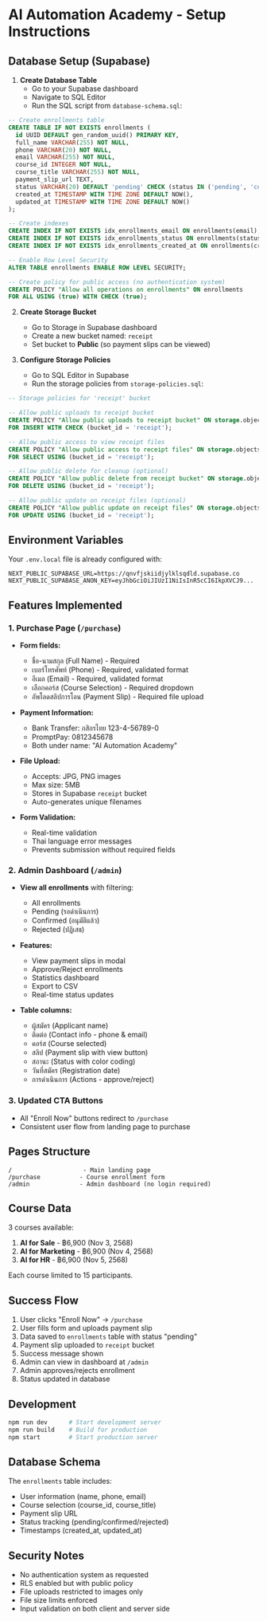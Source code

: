 # AI Automation Academy - Setup Instructions

## Database Setup (Supabase)

1. **Create Database Table**
   - Go to your Supabase dashboard
   - Navigate to SQL Editor
   - Run the SQL script from `database-schema.sql`:

```sql
-- Create enrollments table
CREATE TABLE IF NOT EXISTS enrollments (
  id UUID DEFAULT gen_random_uuid() PRIMARY KEY,
  full_name VARCHAR(255) NOT NULL,
  phone VARCHAR(20) NOT NULL,
  email VARCHAR(255) NOT NULL,
  course_id INTEGER NOT NULL,
  course_title VARCHAR(255) NOT NULL,
  payment_slip_url TEXT,
  status VARCHAR(20) DEFAULT 'pending' CHECK (status IN ('pending', 'confirmed', 'rejected')),
  created_at TIMESTAMP WITH TIME ZONE DEFAULT NOW(),
  updated_at TIMESTAMP WITH TIME ZONE DEFAULT NOW()
);

-- Create indexes
CREATE INDEX IF NOT EXISTS idx_enrollments_email ON enrollments(email);
CREATE INDEX IF NOT EXISTS idx_enrollments_status ON enrollments(status);
CREATE INDEX IF NOT EXISTS idx_enrollments_created_at ON enrollments(created_at DESC);

-- Enable Row Level Security
ALTER TABLE enrollments ENABLE ROW LEVEL SECURITY;

-- Create policy for public access (no authentication system)
CREATE POLICY "Allow all operations on enrollments" ON enrollments
FOR ALL USING (true) WITH CHECK (true);
```

2. **Create Storage Bucket**
   - Go to Storage in Supabase dashboard
   - Create a new bucket named: `receipt`
   - Set bucket to **Public** (so payment slips can be viewed)

3. **Configure Storage Policies**
   - Go to SQL Editor in Supabase
   - Run the storage policies from `storage-policies.sql`:

```sql
-- Storage policies for 'receipt' bucket

-- Allow public uploads to receipt bucket
CREATE POLICY "Allow public uploads to receipt bucket" ON storage.objects
FOR INSERT WITH CHECK (bucket_id = 'receipt');

-- Allow public access to view receipt files
CREATE POLICY "Allow public access to receipt files" ON storage.objects
FOR SELECT USING (bucket_id = 'receipt');

-- Allow public delete for cleanup (optional)
CREATE POLICY "Allow public delete from receipt bucket" ON storage.objects
FOR DELETE USING (bucket_id = 'receipt');

-- Allow public update on receipt files (optional)
CREATE POLICY "Allow public update on receipt files" ON storage.objects
FOR UPDATE USING (bucket_id = 'receipt');
```

## Environment Variables

Your `.env.local` file is already configured with:
```
NEXT_PUBLIC_SUPABASE_URL=https://qnvfjskiidjylklsqdld.supabase.co
NEXT_PUBLIC_SUPABASE_ANON_KEY=eyJhbGciOiJIUzI1NiIsInR5cCI6IkpXVCJ9...
```

## Features Implemented

### 1. Purchase Page (`/purchase`)
- **Form fields:**
  - ชื่อ-นามสกุล (Full Name) - Required
  - เบอร์โทรศัพท์ (Phone) - Required, validated format
  - อีเมล (Email) - Required, validated format
  - เลือกคอร์ส (Course Selection) - Required dropdown
  - อัพโลดสลิปการโอน (Payment Slip) - Required file upload

- **Payment Information:**
  - Bank Transfer: กสิกรไทย 123-4-56789-0
  - PromptPay: 0812345678
  - Both under name: "AI Automation Academy"

- **File Upload:**
  - Accepts: JPG, PNG images
  - Max size: 5MB
  - Stores in Supabase `receipt` bucket
  - Auto-generates unique filenames

- **Form Validation:**
  - Real-time validation
  - Thai language error messages
  - Prevents submission without required fields

### 2. Admin Dashboard (`/admin`)
- **View all enrollments** with filtering:
  - All enrollments
  - Pending (รอดำเนินการ)
  - Confirmed (อนุมัติแล้ว)
  - Rejected (ปฏิเสธ)

- **Features:**
  - View payment slips in modal
  - Approve/Reject enrollments
  - Statistics dashboard
  - Export to CSV
  - Real-time status updates

- **Table columns:**
  - ผู้สมัคร (Applicant name)
  - ติดต่อ (Contact info - phone & email)
  - คอร์ส (Course selected)
  - สลิป (Payment slip with view button)
  - สถานะ (Status with color coding)
  - วันที่สมัคร (Registration date)
  - การดำเนินการ (Actions - approve/reject)

### 3. Updated CTA Buttons
- All "Enroll Now" buttons redirect to `/purchase`
- Consistent user flow from landing page to purchase

## Pages Structure

```
/                    - Main landing page
/purchase           - Course enrollment form
/admin              - Admin dashboard (no login required)
```

## Course Data

3 courses available:
1. **AI for Sale** - ฿6,900 (Nov 3, 2568)
2. **AI for Marketing** - ฿6,900 (Nov 4, 2568)
3. **AI for HR** - ฿6,900 (Nov 5, 2568)

Each course limited to 15 participants.

## Success Flow

1. User clicks "Enroll Now" → `/purchase`
2. User fills form and uploads payment slip
3. Data saved to `enrollments` table with status "pending"
4. Payment slip uploaded to `receipt` bucket
5. Success message shown
6. Admin can view in dashboard at `/admin`
7. Admin approves/rejects enrollment
8. Status updated in database

## Development

```bash
npm run dev      # Start development server
npm run build    # Build for production
npm start        # Start production server
```

## Database Schema

The `enrollments` table includes:
- User information (name, phone, email)
- Course selection (course_id, course_title)
- Payment slip URL
- Status tracking (pending/confirmed/rejected)
- Timestamps (created_at, updated_at)

## Security Notes

- No authentication system as requested
- RLS enabled but with public policy
- File uploads restricted to images only
- File size limits enforced
- Input validation on both client and server side